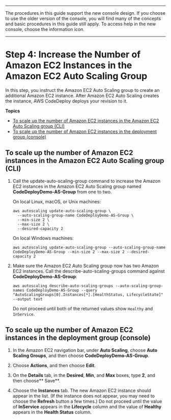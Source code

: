 --------

 The procedures in this guide support the new console design\. If you choose to use the older version of the console, you will find many of the concepts and basic procedures in this guide still apply\. To access help in the new console, choose the information icon\. 

--------

# Step 4: Increase the Number of Amazon EC2 Instances in the Amazon EC2 Auto Scaling Group<a name="tutorials-auto-scaling-group-scale-up"></a>

In this step, you instruct the Amazon EC2 Auto Scaling group to create an additional Amazon EC2 instance\. After Amazon EC2 Auto Scaling creates the instance, AWS CodeDeploy deploys your revision to it\.

**Topics**
+ [To scale up the number of Amazon EC2 instances in the Amazon EC2 Auto Scaling group \(CLI\)](#tutorials-auto-scaling-group-scale-up-cli)
+ [To scale up the number of Amazon EC2 instances in the deployment group \(console\)](#tutorials-auto-scaling-group-scale-up-console)

## To scale up the number of Amazon EC2 instances in the Amazon EC2 Auto Scaling group \(CLI\)<a name="tutorials-auto-scaling-group-scale-up-cli"></a>

1. Call the update\-auto\-scaling\-group command to increase the Amazon EC2 instances in the Amazon EC2 Auto Scaling group named **CodeDeployDemo\-AS\-Group** from one to two\.

   On local Linux, macOS, or Unix machines:

   ```
   aws autoscaling update-auto-scaling-group \
     --auto-scaling-group-name CodeDeployDemo-AS-Group \
     --min-size 2 \
     --max-size 2 \
     --desired-capacity 2
   ```

   On local Windows machines:

   ```
   aws autoscaling update-auto-scaling-group --auto-scaling-group-name CodeDeployDemo-AS-Group --min-size 2 --max-size 2 --desired-capacity 2
   ```

1. Make sure the Amazon EC2 Auto Scaling group now has two Amazon EC2 instances\. Call the describe\-auto\-scaling\-groups command against **CodeDeployDemo\-AS\-Group**:

   ```
   aws autoscaling describe-auto-scaling-groups --auto-scaling-group-names CodeDeployDemo-AS-Group --query "AutoScalingGroups[0].Instances[*].[HealthStatus, LifecycleState]" --output text
   ```

   Do not proceed until both of the returned values show `Healthy` and `InService`\.

## To scale up the number of Amazon EC2 instances in the deployment group \(console\)<a name="tutorials-auto-scaling-group-scale-up-console"></a>

1. In the Amazon EC2 navigation bar, under **Auto Scaling**, choose **Auto Scaling Groups**, and then choose **CodeDeployDemo\-AS\-Group**\.

1. Choose **Actions**, and then choose **Edit**\.

1. On the **Details** tab, in the **Desired**, **Min**, and **Max** boxes, type **2**, and then choose** Save**\.

1. Choose the **Instances** tab\. The new Amazon EC2 instance should appear in the list\. \(If the instance does not appear, you may need to choose the **Refresh** button a few times\.\) Do not proceed until the value of **InService** appears in the **Lifecycle** column and the value of **Healthy** appears in the **Health Status** column\.